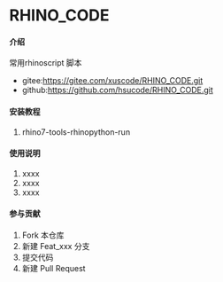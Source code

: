 # RHINO_CODE

#### 介绍
常用rhinoscript 脚本

- gitee:https://gitee.com/xuscode/RHINO_CODE.git
- github:https://github.com/hsucode/RHINO_CODE.git

#### 安装教程

1.  rhino7-tools-rhinopython-run

#### 使用说明

1.  xxxx
2.  xxxx
3.  xxxx

#### 参与贡献

1.  Fork 本仓库
2.  新建 Feat_xxx 分支
3.  提交代码
4.  新建 Pull Request
